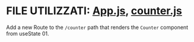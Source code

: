 # FILE UTILIZZATI: [App.js](./src/App.js), [counter.js](./src/counter.js)

Add a new Route to the `/counter` path that renders the `Counter` component from useState 01.